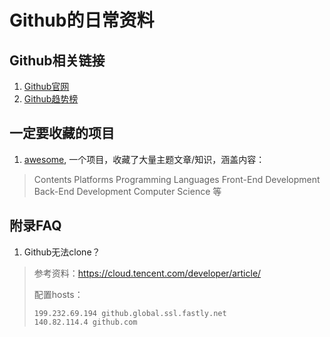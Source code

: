 # Github的日常资料

## Github相关链接

1. [Github官网](https://github.com)
2. [Github趋势榜](https://github.com/trending)


## 一定要收藏的项目

1. [awesome](https://github.com/sindresorhus/awesome), 一个项目，收藏了大量主题文章/知识，涵盖内容：
> Contents
> Platforms
> Programming Languages
> Front-End Development
> Back-End Development
> Computer Science
> 等

## 附录FAQ

1. Github无法clone？
> 参考资料：https://cloud.tencent.com/developer/article/
> 
> 配置hosts：
> ``` shell
> 199.232.69.194 github.global.ssl.fastly.net
> 140.82.114.4 github.com
> ```
